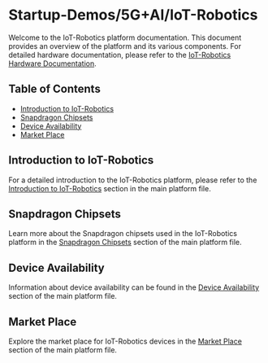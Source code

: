 # Startup-Demos/5G+AI/IoT-Robotics

Welcome to the IoT-Robotics platform documentation. This document provides an overview of the platform and its various components. For detailed hardware documentation, please refer to the [IoT-Robotics Hardware Documentation](../../Hardware/IoT-Robotics.md).

## Table of Contents
- [Introduction to IoT-Robotics](#introduction-to-iot-robotics)
- [Snapdragon Chipsets](#snapdragon-chipsets)
- [Device Availability](#device-availability)
- [Market Place](#market-place)

## Introduction to IoT-Robotics
For a detailed introduction to the IoT-Robotics platform, please refer to the [Introduction to IoT-Robotics](../../Hardware/IoT-Robotics.md#introduction-to-iot-robotics) section in the main platform file.

## Snapdragon Chipsets
Learn more about the Snapdragon chipsets used in the IoT-Robotics platform in the [Snapdragon Chipsets](../../Hardware/IoT-Robotics.md#snapdragon-chipsets) section of the main platform file.

## Device Availability
Information about device availability can be found in the [Device Availability](../../Hardware/IoT-Robotics.md#device-availability) section of the main platform file.

## Market Place
Explore the market place for IoT-Robotics devices in the [Market Place](../../Hardware/IoT-Robotics.md#market-place) section of the main platform file.